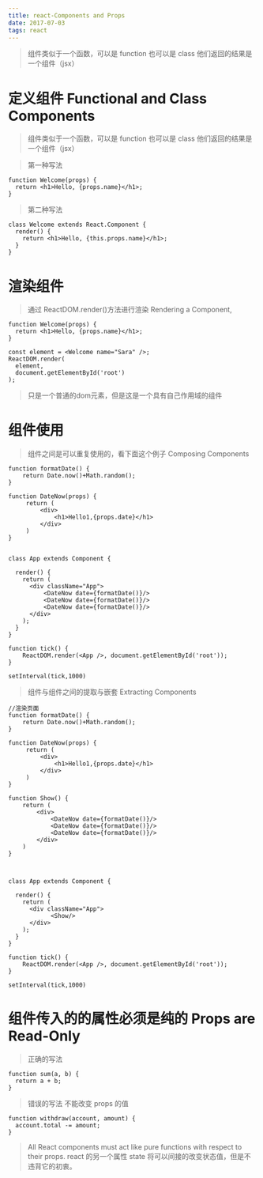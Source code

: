 ```yaml
---
title: react-Components and Props
date: 2017-07-03
tags: react
---
```


> 组件类似于一个函数，可以是 function 也可以是 class 他们返回的结果是一个组件（jsx）

<!-- more --> 

# 定义组件 Functional and Class Components

> 组件类似于一个函数，可以是 function 也可以是 class 他们返回的结果是一个组件（jsx）

> 第一种写法

```
function Welcome(props) {
  return <h1>Hello, {props.name}</h1>;
}
```

> 第二种写法

```
class Welcome extends React.Component {
  render() {
    return <h1>Hello, {this.props.name}</h1>;
  }
}
```

# 渲染组件

> 通过 ReactDOM.render()方法进行渲染 Rendering a Component,

```
function Welcome(props) {
  return <h1>Hello, {props.name}</h1>;
}

const element = <Welcome name="Sara" />;
ReactDOM.render(
  element,
  document.getElementById('root')
);
```

>  <div/>只是一个普通的dom元素，但是<Welcome/>这是一个具有自己作用域的组件

# 组件使用

> 组件之间是可以重复使用的，看下面这个例子 Composing Components

```
function formatDate() {
    return Date.now()+Math.random();
}

function DateNow(props) {
     return (
         <div>
             <h1>Hello1,{props.date}</h1>
         </div>
     )
}


class App extends Component {

  render() {
    return (
      <div className="App">
          <DateNow date={formatDate()}/>
          <DateNow date={formatDate()}/>
          <DateNow date={formatDate()}/>
      </div>
    );
  }
}

function tick() {
    ReactDOM.render(<App />, document.getElementById('root'));
}

setInterval(tick,1000)
```

> 组件与组件之间的提取与嵌套 Extracting Components

```
//渲染页面
function formatDate() {
    return Date.now()+Math.random();
}

function DateNow(props) {
     return (
         <div>
             <h1>Hello1,{props.date}</h1>
         </div>
     )
}

function Show() {
    return (
        <div>
            <DateNow date={formatDate()}/>
            <DateNow date={formatDate()}/>
            <DateNow date={formatDate()}/>
        </div>
    )
}



class App extends Component {

  render() {
    return (
      <div className="App">
            <Show/>
      </div>
    );
  }
}

function tick() {
    ReactDOM.render(<App />, document.getElementById('root'));
}

setInterval(tick,1000)
```

# 组件传入的的属性必须是纯的 Props are Read-Only

> 正确的写法

```
function sum(a, b) {
  return a + b;
}
```

> 错误的写法 不能改变 props 的值

```
function withdraw(account, amount) {
  account.total -= amount;
}
```

> All React components must act like pure functions with respect to their props.
> react 的另一个属性 state 将可以间接的改变状态值，但是不违背它的初衷。

```

```
